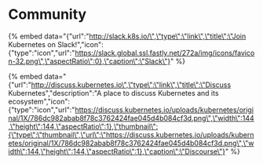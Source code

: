 # Community

{% embed data="{\"url\":\"http://slack.k8s.io/\",\"type\":\"link\",\"title\":\"Join Kubernetes on Slack!\",\"icon\":{\"type\":\"icon\",\"url\":\"https://slack.global.ssl.fastly.net/272a/img/icons/favicon-32.png\",\"aspectRatio\":0},\"caption\":\"Slack\"}" %}

{% embed data="{\"url\":\"http://discuss.kubernetes.io\",\"type\":\"link\",\"title\":\"Discuss Kubernetes\",\"description\":\"A place to discuss Kubernetes and its ecosystem\",\"icon\":{\"type\":\"icon\",\"url\":\"https://discuss.kubernetes.io/uploads/kubernetes/original/1X/786dc982abab8f78c3762424fae045d4b084cf3d.png\",\"width\":144,\"height\":144,\"aspectRatio\":1},\"thumbnail\":{\"type\":\"thumbnail\",\"url\":\"https://discuss.kubernetes.io/uploads/kubernetes/original/1X/786dc982abab8f78c3762424fae045d4b084cf3d.png\",\"width\":144,\"height\":144,\"aspectRatio\":1},\"caption\":\"Discourse\"}" %}



